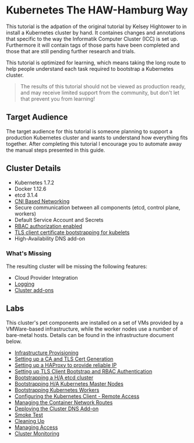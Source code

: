 # Kubernetes The HAW-Hamburg Way

This tutorial is the adpation of the original tutorial by Kelsey Hightower to in install a Kubernetes cluster by hand. It containes changes and annotations that specific to the way the Informatik Computer Cluster (ICC) is set up. Furthermore it will contain tags of those parts have been completed and those that are still pending further research and trials.


This tutorial is optimized for learning, which means taking the long route to help people understand each task required to bootstrap a Kubernetes cluster.

> The results of this tutorial should not be viewed as production ready, and may receive limited support from the community, but don't let that prevent you from learning!

## Target Audience

The target audience for this tutorial is someone planning to support a production Kubernetes cluster and wants to understand how everything fits together. After completing this tutorial I encourage you to automate away the manual steps presented in this guide.

## Cluster Details

* Kubernetes 1.7.2
* Docker 1.12.6
* etcd 3.1.4
* [CNI Based Networking](https://github.com/containernetworking/cni)
* Secure communication between all components (etcd, control plane, workers)
* Default Service Account and Secrets
* [RBAC authorization enabled](https://kubernetes.io/docs/admin/authorization)
* [TLS client certificate bootstrapping for kubelets](https://kubernetes.io/docs/admin/kubelet-tls-bootstrapping)
* High-Availability DNS add-on

### What's Missing

The resulting cluster will be missing the following features:

* Cloud Provider Integration
* [Logging](https://kubernetes.io/docs/concepts/cluster-administration/logging/)
* [Cluster add-ons](https://github.com/kubernetes/kubernetes/tree/master/cluster/addons)

## Labs

This cluster's pet components are installed on a set of VMs provided by a VMWare-based infrastructure, while the worker nodes use a number
 of bare-metal hosts. Details can be found in the infrastructure document below.

* [Infrastructure Provisioning](docs/01-infrastructure-icc.md)
* [Setting up a CA and TLS Cert Generation](docs/02-certificate-authority.md)
* [Setting up a HAProxy to provide reliable IP](docs/02.5-haproxy.md)
* [Setting up TLS Client Bootstrap and RBAC Authentication](docs/03-auth-configs.md)
* [Bootstrapping a H/A etcd cluster](docs/04-etcd.md)
* [Bootstrapping H/A Kubernetes Master Nodes](docs/05-kubernetes-controller.md)
* [Bootstrapping Kubernetes Workers](docs/06-kubernetes-worker.md)
* [Configuring the Kubernetes Client - Remote Access](docs/07-kubectl.md)
* [Managing the Container Network Routes](docs/08-network.md)
* [Deploying the Cluster DNS Add-on](docs/09-dns-addon.md)
* [Smoke Test](docs/10-smoke-test.md)
* [Cleaning Up](docs/11-cleanup.md)
* [Managing Access](docs/12-managing-access.md)
* [Cluster Monitoring](docs/13-cluster-monitoring.md)
